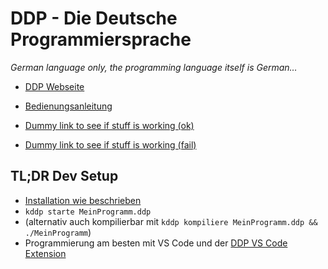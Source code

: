 # DDP - Die Deutsche Programmiersprache

*German language only, the programming language itself is German…*

- [DDP Webseite](https://ddp.le0n.dev/)
- [Bedienungsanleitung](https://ddp.le0n.dev/Bedienungsanleitung/)

- [Dummy link to see if stuff is working (ok)](https://zogan.de)
- [Dummy link to see if stuff is working (fail)](https://zogan.de/lulnein)

## TL;DR Dev Setup

- [Installation wie beschrieben](https://ddp.le0n.dev/Bedienungsanleitung/DE/Einstieg/Installation)
- `kddp starte MeinProgramm.ddp`
- (alternativ auch kompilierbar mit `kddp kompiliere MeinProgramm.ddp && ./MeinProgramm`)
- Programmierung am besten mit VS Code und der [DDP VS Code Extension](https://marketplace.visualstudio.com/items?itemName=DDP-Projekt.vscode-ddp)
